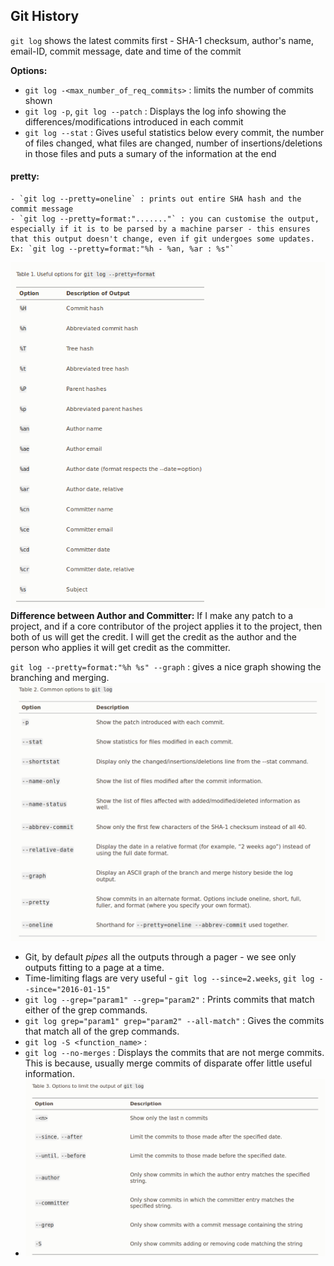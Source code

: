 ## Git History
`git log` shows the latest commits first - SHA-1 checksum, author's name, email-ID, commit message, date and  time of the commit

**Options:**
- `git log -<max_number_of_req_commits>` : limits the number of commits shown
- `git log -p`, `git log --patch` : Displays the log info showing the differences/modifications introduced in each commit
- `git log --stat` : Gives useful statistics below every commit, the number of files changed, what files are changed, number of insertions/deletions in those files and puts a sumary of the information at the end

#### pretty:
    - `git log --pretty=oneline` : prints out entire SHA hash and the commit message
    - `git log --pretty=format:"......."` : you can customise the output, especially if it is to be parsed by a machine parser - this ensures that this output doesn't change, even if git undergoes some updates. Ex: `git log --pretty=format:"%h - %an, %ar : %s"`
![pretty format options](./pretty-options.png)
**Difference between Author and Committer:**
If I make any patch to a project, and if a core contributor of the project applies it to the project, then both of us will get the credit. I will get the credit as the author and the person who applies it will get credit as the committer.

`git log --pretty=format:"%h %s" --graph` : gives a nice graph showing the branching and merging.
![git_log-options](./log-options.png)

- Git, by default *pipes* all the outputs through a pager - we see only outputs fitting to a page at a time.
- Time-limiting flags are very useful - `git log --since=2.weeks`, `git log --since="2016-01-15"`
- `git log --grep="param1" --grep="param2"` : Prints commits that match either of the grep commands.
- `git log grep="param1" grep="param2" --all-match"` : Gives the commits that match all of the grep commands.
- `git log -S <function_name>` : 
- `git log --no-merges` : Displays the commits that are not merge commits. This is because, usually merge commits of disparate offer little useful information. 
- ![options with log](./log-limit-options.png)




